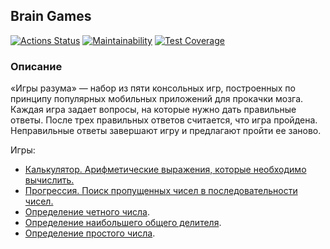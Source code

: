 ## Brain Games

[![Actions Status](https://github.com/av-starodub/java-project-61/workflows/hexlet-check/badge.svg)](https://github.com/av-starodub/java-project-61/actions)
[![Maintainability](https://api.codeclimate.com/v1/badges/ddeb902a1841fd7c062b/maintainability)](https://codeclimate.com/github/av-starodub/java-project-61/maintainability)
[![Test Coverage](https://api.codeclimate.com/v1/badges/ddeb902a1841fd7c062b/test_coverage)](https://codeclimate.com/github/av-starodub/java-project-61/test_coverage)

### Описание

«Игры разума» — набор из пяти консольных игр, построенных по принципу популярных мобильных приложений для прокачки
мозга. Каждая игра задает вопросы, на которые нужно дать правильные ответы. После трех правильных ответов считается, что
игра пройдена. Неправильные ответы завершают игру и предлагают пройти ее заново.

Игры:

* [Калькулятор. Арифметические выражения, которые необходимо
  вычислить.](https://asciinema.org/a/22V8P7PyouASTUtAORh5ghNfB)
* [Прогрессия. Поиск пропущенных чисел в последовательности чисел.](https://asciinema.org/a/tJRvhVHVW0O7hjmDN90lweVSg) 
* [Определение четного числа](https://asciinema.org/a/rYZEi1BVbc7BX9ygAesuZNvNs).
* [Определение наибольшего общего делителя](https://asciinema.org/a/oUU46V1PTZKo7l4ae901HOlVb).
* [Определение простого числа](https://asciinema.org/a/qayzlQnCBKqc8BWsz9hKinGiO).
